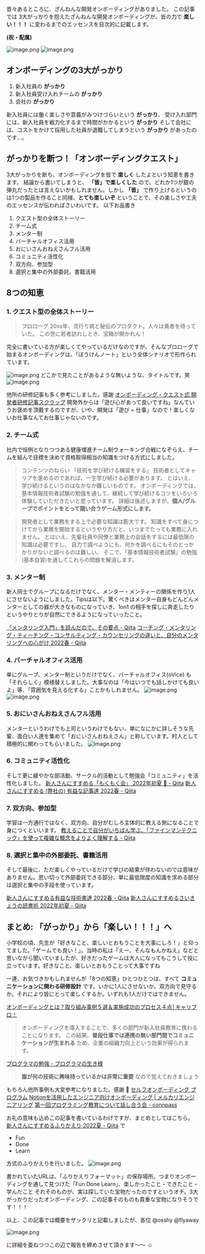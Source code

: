 昔々あるところに、ざんねんな開発オンボーディングがありました。
この記事では 3大がっかりを抱えたざんねんな開発オンボーディングが、皆の力で **楽しい！！！** に変わるまでのエッセンスを目次的に記載します。

**(祝・配属)**

![image.png](https://qiita-image-store.s3.ap-northeast-1.amazonaws.com/0/93824/170a6796-a201-70c1-394a-ac721f6b7e79.png)
![image.png](https://qiita-image-store.s3.ap-northeast-1.amazonaws.com/0/93824/72cf55fc-31c0-4308-b9dc-759789aac449.png)


## オンボーディングの3大がっかり
1. 新入社員の __がっかり__
2. 新入社員受け入れチームの __がっかり__
3. 会社の __がっかり__


新入社員には働く楽しさや意義がみつけづらいという __がっかり__、
受け入れ部門には、新入社員を戦力化するまで時間がかかるという __がっかり__
そして会社には、コストをかけて採用した社員が退職してしまうという __がっかり__ があったのです...。


## がっかりを断つ！「オンボーディングクエスト」

3大がっかりを断ち、オンボーディングを皆で __楽しく__ したよという知恵を書きます。
結論から書いてしまうと、 __「皆」で楽しくした__ ので、どれか1つが銀の弾丸だったとは言えないかもしれません。しかし __「皆」__ で作り上げるというのは1つの製品を作ること同様、__とても楽しいぞ__ ということで、その楽しさや工夫のエッセンスが伝わればさいわいです。
以下お品書き

1. クエスト型の全体ストーリー
1. チーム式
1. メンター制
1. バーチャルオフィス活用
1. おにいさんおねえさんフル活用
1. コミュニティ活性化
1. 双方向、参加型
1. 選択と集中の外部委託、書籍活用


## 8つの知恵

### 1. クエスト型の全体ストーリー

> プロローグ
> 20xx年、流行り病と秘伝のプロダクト。人々は勇者を待っていた。
> この世に若者訪れしとき、宝箱が開かれん！

完全に書いている方が楽しくてやっているだけなのですが、そんなプロローグで始まるオンボーディングは、「ぼうけんノート」という全体シナリオで形作られています。

![image.png](https://qiita-image-store.s3.ap-northeast-1.amazonaws.com/0/93824/f7b964ce-1e53-ca97-94c1-18d4df284621.png)
どこかで見たことがあるような無いような、タイトルです。笑
![image.png](https://qiita-image-store.s3.ap-northeast-1.amazonaws.com/0/93824/82462bf8-3057-4567-aa6b-e3da5d2291e1.png)

他所の研修記事も多く参考にしました。感謝
[オンボーディング・クエスト式 開発者研修記事スクラップ](https://zenn.dev/e99h2121/articles/onboarding-quest-articles)
開発外からは「遊び心があって良いですね」なんていうお褒めを頂戴するのですが、いや、開発は「遊び = 仕事」なので！楽しくないお仕事なんてお仕事じゃないのです。


### 2. チーム式

社内で恒例となりつつある健康増進チーム制ウォーキング合戦になぞらえ、チームを組んで目標を決めて資格取得相当の知識をつける方式にしました。

> コンテンツのねらい
> 「技術を学び続ける練習をする」
> 技術者としてキャリアを進めるのであれば、一生学び続ける必要があります。
> とはいえ、学び続けるというのはなかなか難しいものです。
> オンボーディングでは、基本情報技術者試験の勉強を通して、継続して学び続けるコツをいろいろ体験していただきたいと思っています。
> 詳細は後述しますが、**個人/グループでポイントをとって競い合うゲーム形式にします。**

> 開発者として業務をする上で必要な知識は膨大です。
> 知識をすべて身につけてから業務を開始するというやり方だと、いつまでたっても業務に入れません。
> とはいえ、先輩社員や同僚と業務上の会話をするには最低限の知識は必要ですし、
> 自力で調べようにも、何かを調べるにもそのとっかかりがないと調べるのは難しい。
> そこで、「基本情報技術者試験」の勉強(基本自習)を通してこれらの問題を解消します。




### 3. メンター制

新人同士でグループになるだけでなく、メンター・メンティーの関係を作り1人にさせないようにしました。Tipsは以下。驚くべきはメンター自身もどんどんメンターとしての器が大きなものになっていき、1on1 の相手を探しに奔走したりというやりとりが自然にできるようになっていったこと。

[「メンタリング入門」を読んだので、その要点 - Qiita](https://qiita.com/e99h2121/items/734d0ff0148a11b0f0f1)
[コーチング・メンタリング・ティーチング・コンサルティング・カウンセリングの違いと、自分のメンタリングへの心がけ 2022春 - Qiita](https://qiita.com/e99h2121/items/10cdc7d17fbcfa3cb0b3)

### 4. バーチャルオフィス活用

単にグループ、メンター制というだけでなく、バーチャルオフィス(oVice) も「それらしく」模様替えしました。大事なのは「今はいつでも話しかけても良いよ」等、「雰囲気を見える化する」ことかもしれません。
![image.png](https://qiita-image-store.s3.ap-northeast-1.amazonaws.com/0/93824/0a486f60-9b73-dc20-d8ac-068d0013d88d.png)
![image.png](https://qiita-image-store.s3.ap-northeast-1.amazonaws.com/0/93824/2856248d-7ef1-8dca-c780-0a2ce7886208.png)


### 5. おにいさんおねえさんフル活用

メンターというわけでも上司というわけでもない、単になにかに詳しそうな先輩、面白い人達を集めて「おにいさんおねえさん」と称しています。村人として積極的に関わってもらいました。
![image.png](https://qiita-image-store.s3.ap-northeast-1.amazonaws.com/0/93824/9f629c4f-f0b5-59e3-7752-367c96909283.png)


### 6. コミュニティ活性化

そして更に緩やかな部活動、サークル的活動として勉強会「コミュニティ」を活性化しました。
[新人さんにすすめる「もくもく会」 2022年初夏 🍧 - Qiita](https://qiita.com/e99h2121/items/a66255cd6d68115a7694)
[新人さんにすすめる (弊社の) 有益な記事達 2022春 - Qiita](https://qiita.com/e99h2121/items/d9c6c28d472f263d590a)

### 7. 双方向、参加型
学習は一方通行ではなく、双方向、自分がむしろ主体的に教える側になることで身につくといいます。
[教えることで自分がいちばん学ぶ、「ファインマンテクニック」を使って複雑な概念をよりよく理解する - Qiita](https://qiita.com/e99h2121/items/833b34ed6c34020af8f9)

### 8. 選択と集中の外部委託、書籍活用
そして最後に、ただ楽しくやっているだけで学びの結果が伴わないのでは意味がありません。思い切って外部委託できる部分、単に最低限度の知識を求める部分は選択と集中の手段を使っています。

[新人さんにすすめる有益な技術書達 2022春 - Qiita](https://qiita.com/e99h2121/items/1b243efb1499527f0701)
[新人さんにすすめるさいきょうの読書術 2022年初夏 - Qiita](https://qiita.com/e99h2121/items/fd4e6404d46f3d849282)


## まとめ: 「がっかり」から「楽しい！！！」へ

小学校の頃、先生が「好きなこと、楽しいとおもうことを大事にしろ！」と仰ってました。「ゲームでも良い！」。当時の私は「えー、そんなもんかねえ」などと思いながら聞いていましたが、好きだったゲームは大人になってもこうして役に立っています。好きなこと、楽しいとおもうことって大事ですね

一連、お気づきかもしれませんが「8つの知恵」ひとつひとつは、すべて __コミュニケーションに関わる研修設計__ です。いかに1人にさせないか。双方向で見守るか。それにより皆にとって楽しくするか。いずれも1人だけではできません。

[オンボーディングとは？取り組み事例５選＆実施成功のプロセス４点│キャリブロ！](https://www.careermart.co.jp/blog/blog/archives/18287)
> オンボーディングを導入することで、多くの部門が新入社員教育に携わることになります。
> この結果、__普段仕事では連携の無い部門間でコミュニケーションが生まれる__ ため、企業の組織力向上という効果が得られます。

[プログラマの勉強 - プログラマの生き様](https://np-complete.gitbook.io/c89-the-way-of-programmer-life/puroguramano-2)
> __誰が何の技術に興味持っているかは非常に重要__ なので覚えておきましょう

もちろん他所事例も大変参考になりました。感謝 :bow: 
[セルフオンボーディング プログラム](https://notion.yumemi.co.jp/adbb836183fc4b2b815d08d5549b57ea)
[Notionを活用したエンジニア向けオンボーディング | メルカリエンジニアリング](https://engineering.mercari.com/blog/entry/20220309-souzoh-onboarding-with-notion/)
[第一回プログラミング教育について話し合う会 - connpass](https://opt.connpass.com/event/240392/)


お礼の意味も込めこの記事を書いているわけですが、まとめとしてはこちら。
[新人さんにすすめるふりかえり 2022夏 - Qiita](https://qiita.com/e99h2121/items/c54b2881cef8fb6f3471) で

- Fun 
- Done
- Learn

方式のふりかえりを行いました。
![image.png](https://qiita-image-store.s3.ap-northeast-1.amazonaws.com/0/93824/9ab1adca-6cf8-b3d3-314b-f101e5bb44ea.png)

書かれていたURLは、「ふりかえりフォーマット」の保存場所。つまりオンボーディングを通して見つけた「Fun Done Learn」、楽しかったこと・できたこと・学んだこと それそのものが、実は探していた宝物だったのですというオチ。3大がっかりだったオンボーディング、この記事そのものも貴重な宝物になりそうです！！！

以上、この記事では概要をザックリと記載しましたが、各位
@osshy @flyaway 

![image.png](https://qiita-image-store.s3.ap-northeast-1.amazonaws.com/0/93824/faca7171-b49c-6a84-99b0-a8f1d086f678.png)


に詳細を委ねつつこの辺で報告を締めさせて頂きます～～ :relaxed:
